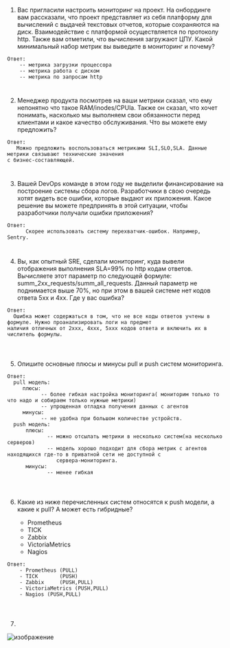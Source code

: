1. Вас пригласили настроить мониторинг на проект. На онбординге вам рассказали, что проект представляет из себя 
платформу для вычислений с выдачей текстовых отчетов, которые сохраняются на диск. Взаимодействие с платформой 
осуществляется по протоколу http. Также вам отметили, что вычисления загружают ЦПУ. Какой минимальный набор метрик вы
выведите в мониторинг и почему?
```
Ответ:
    -- метрика загрузки процессора
    -- метрика работа с диском
    -- метрика по запросам http
```
#
2. Менеджер продукта посмотрев на ваши метрики сказал, что ему непонятно что такое RAM/inodes/CPUla. Также он сказал, 
что хочет понимать, насколько мы выполняем свои обязанности перед клиентами и какое качество обслуживания. Что вы 
можете ему предложить?
```
Ответ:
   Можно предложить воспользоваться метриками SLI,SLO,SLA. Данные метрики связывают технические значения
с бизнес-составляющей.

```
#
3. Вашей DevOps команде в этом году не выделили финансирование на построение системы сбора логов. Разработчики в свою 
очередь хотят видеть все ошибки, которые выдают их приложения. Какое решение вы можете предпринять в этой ситуации, 
чтобы разработчики получали ошибки приложения?
```
Ответ:
      Скорее использовать систему перехватчик-ошибок. Например, Sentry.
```
#
4. Вы, как опытный SRE, сделали мониторинг, куда вывели отображения выполнения SLA=99% по http кодам ответов. 
Вычисляете этот параметр по следующей формуле: summ_2xx_requests/summ_all_requests. Данный параметр не поднимается выше 
70%, но при этом в вашей системе нет кодов ответа 5xx и 4xx. Где у вас ошибка?
```
Ответ:
  Ошибка может содержаться в том, что не все коды ответов учтены в формуле. Нужно проанализировать логи на предмет
наличия отличных от 2xxx, 4xxx, 5xxx кодов ответа и включить их в числитель формулы.
 
```
#
5. Опишите основные плюсы и минусы pull и push систем мониторинга.
```
Ответ:
  pull модель:
     плюсы:
           -- более гибкая настройка мониторинга( мониторим только то что надо и собираем только нужные метрики)
           -- упрощенная отладка получения данных с агентов           
     минусы:
           -- не удобна при большом количестве устройств.
  push модель:
      плюсы:
             -- можно отсылать метрики в несколько систем(на несколько серверов)
             -- модель хорошо подходит для сбора метрик с агентов находящихся где-то в приватной сети не доступной с
                сервера-мониторинга.
      минусы:
             -- менее гибкая
 
```

#
6. Какие из ниже перечисленных систем относятся к push модели, а какие к pull? А может есть гибридные?

    - Prometheus 
    - TICK
    - Zabbix
    - VictoriaMetrics
    - Nagios
```
Ответ:
    - Prometheus (PULL)
    - TICK       (PUSH)
    - Zabbix     (PUSH,PULL)
    - VictoriaMetrics (PUSH,PULL)
    - Nagios (PUSH,PULL)
 
```
#
7.
![изображение](https://github.com/user-attachments/assets/f3c860df-23d1-453b-bda9-e15c9a47d477)

